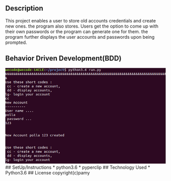 ## Description
This project enables a user to store old accounts credentials and
create new ones. the program also stores. Users get the option to come up with
their own passwords or the program can generate one for them. the program further
displays the user accounts and passwords upon being prompted.
## Behavior Driven Development(BDD)
  <img src="Sv.png">
## SetUp/Instructions
   * python3.6
   * pyperclip
## Technology Used
* Python3.6
## License
   copyright(c)pamy
